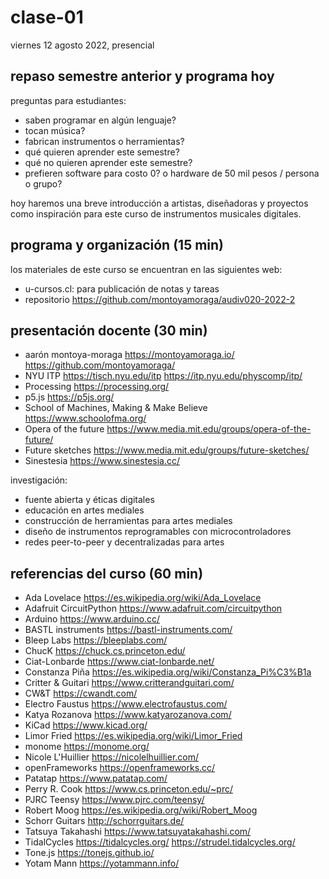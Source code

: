 # clase-01

viernes 12 agosto 2022, presencial

## repaso semestre anterior y programa hoy

preguntas para estudiantes:

- saben programar en algún lenguaje?
- tocan música?
- fabrican instrumentos o herramientas?
- qué quieren aprender este semestre?
- qué no quieren aprender este semestre?
- prefieren software para costo 0? o hardware de 50 mil pesos / persona o grupo?

hoy haremos una breve introducción a artistas, diseñadoras y proyectos como inspiración para este curso de instrumentos musicales digitales.

## programa y organización (15 min)

los materiales de este curso se encuentran en las siguientes web:

- u-cursos.cl: para publicación de notas y tareas
- repositorio https://github.com/montoyamoraga/audiv020-2022-2

## presentación docente (30 min)

- aarón montoya-moraga https://montoyamoraga.io/ https://github.com/montoyamoraga/
- NYU ITP https://tisch.nyu.edu/itp https://itp.nyu.edu/physcomp/itp/
- Processing https://processing.org/
- p5.js https://p5js.org/
- School of Machines, Making & Make Believe https://www.schoolofma.org/
- Opera of the future https://www.media.mit.edu/groups/opera-of-the-future/
- Future sketches https://www.media.mit.edu/groups/future-sketches/
- Sinestesia https://www.sinestesia.cc/

investigación:

- fuente abierta y éticas digitales
- educación en artes mediales
- construcción de herramientas para artes mediales
- diseño de instrumentos reprogramables con microcontroladores
- redes peer-to-peer y decentralizadas para artes

## referencias del curso (60 min)

- Ada Lovelace https://es.wikipedia.org/wiki/Ada_Lovelace
- Adafruit CircuitPython https://www.adafruit.com/circuitpython
- Arduino https://www.arduino.cc/
- BASTL instruments https://bastl-instruments.com/
- Bleep Labs https://bleeplabs.com/
- ChucK https://chuck.cs.princeton.edu/
- Ciat-Lonbarde https://www.ciat-lonbarde.net/
- Constanza Piña https://es.wikipedia.org/wiki/Constanza_Pi%C3%B1a
- Critter & Guitari https://www.critterandguitari.com/
- CW&T https://cwandt.com/
- Electro Faustus https://www.electrofaustus.com/
- Katya Rozanova https://www.katyarozanova.com/
- KiCad https://www.kicad.org/
- Limor Fried https://es.wikipedia.org/wiki/Limor_Fried
- monome https://monome.org/
- Nicole L'Huillier https://nicolelhuillier.com/
- openFrameworks https://openframeworks.cc/
- Patatap https://www.patatap.com/
- Perry R. Cook https://www.cs.princeton.edu/~prc/
- PJRC Teensy https://www.pjrc.com/teensy/
- Robert Moog https://es.wikipedia.org/wiki/Robert_Moog
- Schorr Guitars http://schorrguitars.de/
- Tatsuya Takahashi https://www.tatsuyatakahashi.com/
- TidalCycles https://tidalcycles.org/ https://strudel.tidalcycles.org/
- Tone.js https://tonejs.github.io/
- Yotam Mann https://yotammann.info/
